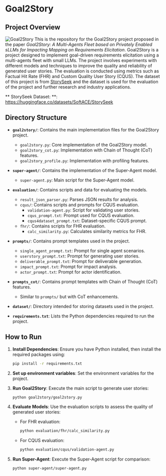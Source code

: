 # Goal2Story

## Project Overview

![Goal2Story](./goal2story.png)
This is the repository for the Goal2Story project proposed in the paper *Goal2Story: A Multi-Agents Fleet based on Privately Enabled sLLMs for Impacting Mapping on Requirements Elicitation*. Goal2Story is a project designed to implement goal-driven requirements elicitation using a multi-agents fleet with small LLMs. The project involves experiments with different models and techniques to improve the quality and reliability of generated user stories. The evaluation is conducted using metrics such as Factual Hit Rate (FHR) and Custom Quality User Story (CQUS). The dataset of this project is from [StorySeek](https://huggingface.co/datasets/SoftACE/StorySeek) and the dataset is used for the evaluation of the project and further research and industry applications.

** StorySeek Dataset: **: <https://huggingface.co/datasets/SoftACE/StorySeek>

## Directory Structure

- **`goal2story/`**: Contains the main implementation files for the Goal2Story project.
  - `goal2story.py`: Core implementation of the Goal2Story model.
  - `goal2story_cot.py`: Implementation with Chain of Thought (CoT) features.
  - `goal2story_profile.py`: Implementation with profiling features.

- **`super-agent/`**: Contains the implementation of the Super-Agent model.
  - `super-agent.py`: Main script for the Super-Agent model.

- **`evaluation/`**: Contains scripts and data for evaluating the models.
  - `result_json_parser.py`: Parses JSON results for analysis.
  - `cqus/`: Contains scripts and prompts for CQUS evaluation.
    - `validation-agent.py`: Script for validating user stories.
    - `cqus_prompt.txt`: Prompt used for CQUS evaluation.
    - `cqus4dataset_prompt.txt`: Dataset-specific CQUS prompt.
  - `fhr/`: Contains scripts for FHR evaluation.
    - `calc_similarity.py`: Calculates similarity metrics for FHR.

- **`prompts/`**: Contains prompt templates used in the project.
  - `single_agent_prompt.txt`: Prompt for single agent scenarios.
  - `userstory_prompt.txt`: Prompt for generating user stories.
  - `deliverable_prompt.txt`: Prompt for deliverable generation.
  - `impact_prompt.txt`: Prompt for impact analysis.
  - `actor_prompt.txt`: Prompt for actor identification.

- **`prompts_cot/`**: Contains prompt templates with Chain of Thought (CoT) features.
  - Similar to `prompts/` but with CoT enhancements.

- **`dataset/`**: Directory intended for storing datasets used in the project.

- **`requirements.txt`**: Lists the Python dependencies required to run the project.

## How to Run

1. **Install Dependencies**: Ensure you have Python installed, then install the required packages using:
   ```bash
   pip install -r requirements.txt
   ```
2. **Set up environment variables**: Set the environment variables for the project.
3. **Run Goal2Story**: Execute the main script to generate user stories:
   ```bash
   python goal2story/goal2story.py
   ```

4. **Evaluate Models**: Use the evaluation scripts to assess the quality of generated user stories:
   - For FHR evaluation:
     ```bash
     python evaluation/fhr/calc_similarity.py
     ```
   - For CQUS evaluation:
     ```bash
     python evaluation/cqus/validation-agent.py
     ```

5. **Run Super-Agent**: Execute the Super-Agent script for comparison:
   ```bash
   python super-agent/super-agent.py
   ```

